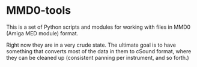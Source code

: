 MMD0-tools
==========

This is a set of Python scripts and modules for working with files in MMD0
(Amiga MED module) format.

Right now they are in a very crude state.  The ultimate goal is to have
something that converts most of the data in them to cSound format, where
they can be cleaned up (consistent panning per instrument, and so forth.)

